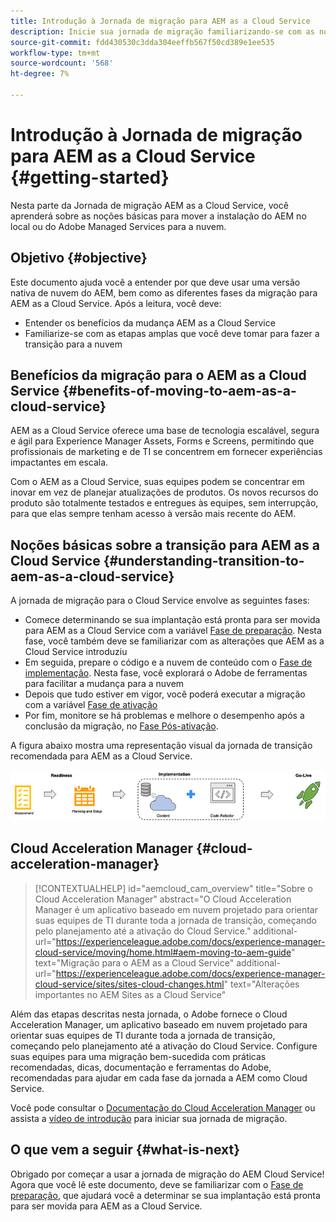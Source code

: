 ```yaml
---
title: Introdução à Jornada de migração para AEM as a Cloud Service
description: Inicie sua jornada de migração familiarizando-se com as noções básicas da mudança para AEM as a Cloud Service
source-git-commit: fdd430530c3dda304eeffb567f50cd389e1ee535
workflow-type: tm+mt
source-wordcount: '568'
ht-degree: 7%

---
```


# Introdução à Jornada de migração para AEM as a Cloud Service {#getting-started}

Nesta parte da Jornada de migração AEM as a Cloud Service, você aprenderá sobre as noções básicas para mover a instalação do AEM no local ou do Adobe Managed Services para a nuvem.

## Objetivo {#objective}

Este documento ajuda você a entender por que deve usar uma versão nativa de nuvem do AEM, bem como as diferentes fases da migração para AEM as a Cloud Service. Após a leitura, você deve:

* Entender os benefícios da mudança AEM as a Cloud Service
* Familiarize-se com as etapas amplas que você deve tomar para fazer a transição para a nuvem

## Benefícios da migração para o AEM as a Cloud Service {#benefits-of-moving-to-aem-as-a-cloud-service}

AEM as a Cloud Service oferece uma base de tecnologia escalável, segura e ágil para Experience Manager Assets, Forms e Screens, permitindo que profissionais de marketing e de TI se concentrem em fornecer experiências impactantes em escala.

Com o AEM as a Cloud Service, suas equipes podem se concentrar em inovar em vez de planejar atualizações de produtos. Os novos recursos do produto são totalmente testados e entregues às equipes, sem interrupção, para que elas sempre tenham acesso à versão mais recente do AEM.

## Noções básicas sobre a transição para AEM as a Cloud Service {#understanding-transition-to-aem-as-a-cloud-service}

A jornada de migração para o Cloud Service envolve as seguintes fases:

* Comece determinando se sua implantação está pronta para ser movida para AEM as a Cloud Service com a variável [Fase de preparação](/help/journey-migration/readiness.md). Nesta fase, você também deve se familiarizar com as alterações que AEM as a Cloud Service introduziu
* Em seguida, prepare o código e a nuvem de conteúdo com o [Fase de implementação](/help/journey-migration/implementation.md). Nesta fase, você explorará o Adobe de ferramentas para facilitar a mudança para a nuvem
* Depois que tudo estiver em vigor, você poderá executar a migração com a variável [Fase de ativação](/help/journey-migration/go-live.md)
* Por fim, monitore se há problemas e melhore o desempenho após a conclusão da migração, no [Fase Pós-ativação](/help/journey-migration/post-go-live.md).

A figura abaixo mostra uma representação visual da jornada de transição recomendada para AEM as a Cloud Service.

![imagem](/help/journey-migration/assets/move-aemcloud-process.png)

## Cloud Acceleration Manager {#cloud-acceleration-manager}

>[!CONTEXTUALHELP]
>id="aemcloud_cam_overview"
>title="Sobre o Cloud Acceleration Manager"
>abstract="O Cloud Acceleration Manager é um aplicativo baseado em nuvem projetado para orientar suas equipes de TI durante toda a jornada de transição, começando pelo planejamento até a ativação do Cloud Service."
>additional-url="https://experienceleague.adobe.com/docs/experience-manager-cloud-service/moving/home.html#aem-moving-to-aem-guide" text="Migração para o AEM as a Cloud Service"
>additional-url="https://experienceleague.adobe.com/docs/experience-manager-cloud-service/sites/sites-cloud-changes.html" text="Alterações importantes no AEM Sites as a Cloud Service"

Além das etapas descritas nesta jornada, o Adobe fornece o Cloud Acceleration Manager, um aplicativo baseado em nuvem projetado para orientar suas equipes de TI durante toda a jornada de transição, começando pelo planejamento até a ativação do Cloud Service. Configure suas equipes para uma migração bem-sucedida com práticas recomendadas, dicas, documentação e ferramentas do Adobe, recomendadas para ajudar em cada fase da jornada a AEM como Cloud Service.

Você pode consultar o [Documentação do Cloud Acceleration Manager](/help/journey-migration/cloud-acceleration-manager/using-cam/getting-started-cam.md) ou assista a [vídeo de introdução](https://experienceleague.adobe.com/?launch=ExperienceManager-A-1-2021.1.migration&amp;recommended=ExperienceManager-A-1-2021.1.migration&amp;lang=en#dashboard/learning) para iniciar sua jornada de migração.

## O que vem a seguir {#what-is-next}

Obrigado por começar a usar a jornada de migração do AEM Cloud Service! Agora que você lê este documento, deve se familiarizar com o [Fase de preparação](/help/journey-migration/readiness.md), que ajudará você a determinar se sua implantação está pronta para ser movida para AEM as a Cloud Service.
